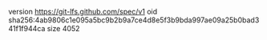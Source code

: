 version https://git-lfs.github.com/spec/v1
oid sha256:4ab9806c1e095a5bc9b2b9a7ce4d8e5f3b9bda997ae09a25b0bad341f1f944ca
size 4052
